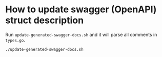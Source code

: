 # How to update swagger (OpenAPI) struct description

Run `update-generated-swagger-docs.sh` and it will parse all comments in `types.go`.

```bash
./update-generated-swagger-docs.sh
```
